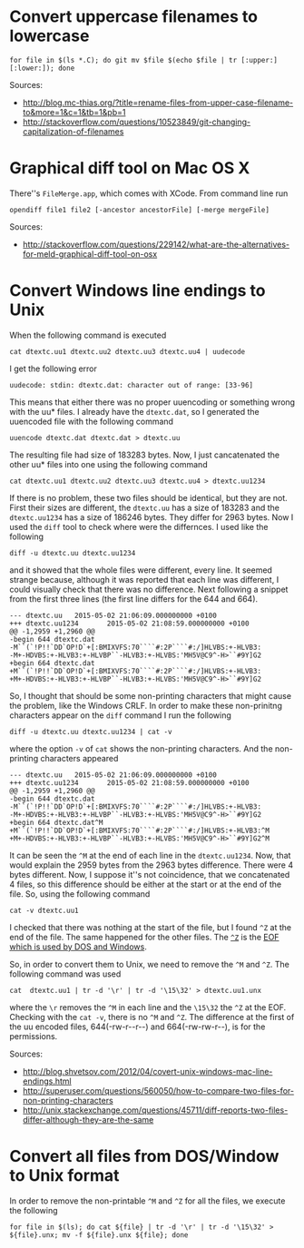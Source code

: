Convert uppercase filenames to lowercase
=========================================

	for file in $(ls *.C); do git mv $file $(echo $file | tr [:upper:] [:lower:]); done

Sources:
*   http://blog.mc-thias.org/?title=rename-files-from-upper-case-filename-to&more=1&c=1&tb=1&pb=1
*   http://stackoverflow.com/questions/10523849/git-changing-capitalization-of-filenames


Graphical diff tool on Mac OS X
================================

There''s `FileMerge.app`, which comes with XCode. From command line run

	opendiff file1 file2 [-ancestor ancestorFile] [-merge mergeFile]

Sources:
*   http://stackoverflow.com/questions/229142/what-are-the-alternatives-for-meld-graphical-diff-tool-on-osx


Convert Windows line endings to Unix
=====================================

When the following command is executed


	cat dtextc.uu1 dtextc.uu2 dtextc.uu3 dtextc.uu4 | uudecode


I get the following error


	uudecode: stdin: dtextc.dat: character out of range: [33-96]


This means that either there was no proper uuencoding or something wrong with the uu* files. I already have the `dtextc.dat`,
so I generated the uuencoded file with the following command


	uuencode dtextc.dat dtextc.dat > dtextc.uu


The resulting file had size of 183283 bytes. Now, I just cancatenated the other uu* files into one using the following command


	cat dtextc.uu1 dtextc.uu2 dtextc.uu3 dtextc.uu4 > dtextc.uu1234


If there is no problem, these two files should be identical, but they are not. First their sizes are different, the `dtextc.uu`
has a size of 183283 and the `dtextc.uu1234` has a size of 186246 bytes. They differ for 2963 bytes. Now I used the `diff` tool
to check where were the differnces. I used like the following


	diff -u dtextc.uu dtextc.uu1234


and it showed that the whole files were different, every line. It seemed strange because, although it was reported that each line
was different, I could visually check that there was no difference. Next following a snippet from the first three lines (the first
line differs for the 644 and 664).


	--- dtextc.uu   2015-05-02 21:06:09.000000000 +0100
	+++ dtextc.uu1234       2015-05-02 21:08:59.000000000 +0100
	@@ -1,2959 +1,2960 @@
	-begin 644 dtextc.dat
	-M``(`!P!!`DD`OP!D`+[:BMIXVFS:70````#:2P````#:/]HLVBS:+-HLVB3:
	-M+-HDVBS:+-HLVB3:+-HLVBP``-HLVB3:+-HLVBS:'MH5V@C9^-H>``#9Y]G2
	+begin 664 dtextc.dat
	+M``(`!P!!`DD`OP!D`+[:BMIXVFS:70````#:2P````#:/]HLVBS:+-HLVB3:
	+M+-HDVBS:+-HLVB3:+-HLVBP``-HLVB3:+-HLVBS:'MH5V@C9^-H>``#9Y]G2


So, I thought that should be some non-printing characters that might cause the problem, like the Windows CRLF. In order to make these
non-prinitng characters appear on the `diff` command I run the following


	diff -u dtextc.uu dtextc.uu1234 | cat -v


where the option `-v` of `cat` shows the non-printing characters. And the non-printing characters appeared


	--- dtextc.uu   2015-05-02 21:06:09.000000000 +0100
	+++ dtextc.uu1234       2015-05-02 21:08:59.000000000 +0100
	@@ -1,2959 +1,2960 @@
	-begin 644 dtextc.dat
	-M``(`!P!!`DD`OP!D`+[:BMIXVFS:70````#:2P````#:/]HLVBS:+-HLVB3:
	-M+-HDVBS:+-HLVB3:+-HLVBP``-HLVB3:+-HLVBS:'MH5V@C9^-H>``#9Y]G2
	+begin 664 dtextc.dat^M
	+M``(`!P!!`DD`OP!D`+[:BMIXVFS:70````#:2P````#:/]HLVBS:+-HLVB3:^M
	+M+-HDVBS:+-HLVB3:+-HLVBP``-HLVB3:+-HLVBS:'MH5V@C9^-H>``#9Y]G2^M


It can be seen the `^M` at the end of each line in the `dtextc.uu1234`. Now, that would explain the 2959 bytes from the 2963 bytes
difference. There were 4 bytes different. Now, I suppose it''s not coincidence, that we concatenated 4 files, so this difference
should be either at the start or at the end of the file. So, using the following command


	cat -v dtextc.uu1


I checked that there was nothing at the start of the file, but I found `^Z` at the end of the file. The same happened for the other
files. The [`^Z`](http://en.wikipedia.org/wiki/Substitute_character) is the [EOF which is used by DOS and Windows](http://en.wikipedia.org/wiki/End-of-file#EOF%20character).

So, in order to convert them to Unix, we need to remove the `^M` and `^Z`. The following command was used


	cat  dtextc.uu1 | tr -d '\r' | tr -d '\15\32' > dtextc.uu1.unx


where the `\r` removes the `^M` in each line and the `\15\32` the `^Z` at the EOF. Checking with the `cat -v`, there is no `^M` and `^Z`.
The difference at the first of the uu encoded files, 644(-rw-r--r--) and 664(-rw-rw-r--), is for the permissions.

Sources:
*   http://blog.shvetsov.com/2012/04/covert-unix-windows-mac-line-endings.html
*   http://superuser.com/questions/560050/how-to-compare-two-files-for-non-printing-characters
*   http://unix.stackexchange.com/questions/45711/diff-reports-two-files-differ-although-they-are-the-same


Convert all files from DOS/Window to Unix format
=================================================

In order to remove the non-printable `^M` and `^Z` for all the files, we execute the following


	for file in $(ls); do cat ${file} | tr -d '\r' | tr -d '\15\32' > ${file}.unx; mv -f ${file}.unx ${file}; done


